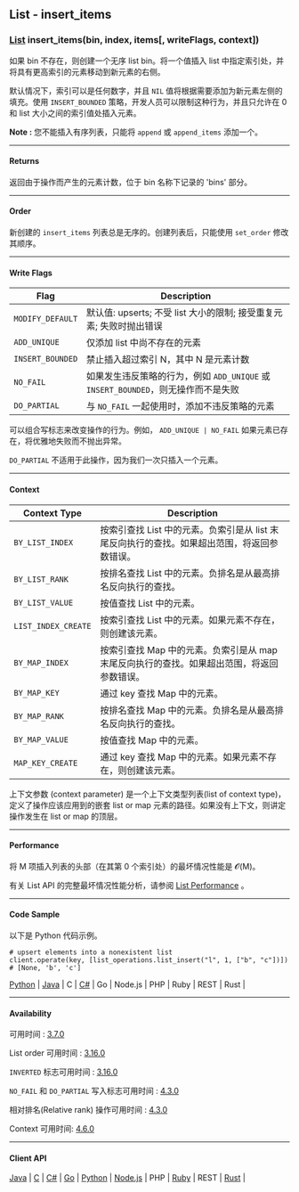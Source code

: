 ## List - insert_items

### [List](https://docs.aerospike.com/docs/guide/cdt-list-ops.html) insert_items(bin, index, items[, writeFlags, context])

如果 bin 不存在，则创建一个无序 list bin。将一个值插入 list 中指定索引处，并将具有更高索引的元素移动到新元素的右侧。

默认情况下，索引可以是任何数字，并且 `NIL` 值将根据需要添加为新元素左侧的填充。使用 `INSERT_BOUNDED` 策略，开发人员可以限制这种行为，并且只允许在 0 和 list 大小之间的索引值处插入元素。

**Note :** 您不能插入有序列表，只能将 `append` 或 `append_items` 添加一个。

---

#### Returns

返回由于操作而产生的元素计数，位于 bin 名称下记录的 'bins' 部分。

---

#### Order

新创建的 `insert_items` 列表总是无序的。创建列表后，只能使用 `set_order` 修改其顺序。

---

#### Write Flags

| Flag | Description |
| --- | --- |
| `MODIFY_DEFAULT` | 默认值: upserts; 不受 list 大小的限制; 接受重复元素; 失败时抛出错误 |
| `ADD_UNIQUE` | 仅添加 list 中尚不存在的元素 |
| `INSERT_BOUNDED` | 禁止插入超过索引 N，其中 N 是元素计数 |
| `NO_FAIL` | 如果发生违反策略的行为，例如 `ADD_UNIQUE` 或 `INSERT_BOUNDED`，则无操作而不是失败 |
| `DO_PARTIAL` | 与 `NO_FAIL` 一起使用时，添加不违反策略的元素 |

可以组合写标志来改变操作的行为。例如， `ADD_UNIQUE | NO_FAIL` 如果元素已存在，将优雅地失败而不抛出异常。

`DO_PARTIAL` 不适用于此操作，因为我们一次只插入一个元素。

---

#### Context

| Context Type | Description |
| --- | --- |
| `BY_LIST_INDEX` | 按索引查找 List 中的元素。负索引是从 list 末尾反向执行的查找。如果超出范围，将返回参数错误。 |
| `BY_LIST_RANK` | 按排名查找 List 中的元素。负排名是从最高排名反向执行的查找。 | 
| `BY_LIST_VALUE` | 按值查找 List 中的元素。 |
| `LIST_INDEX_CREATE` | 按索引查找 List 中的元素。如果元素不存在，则创建该元素。 |
| `BY_MAP_INDEX` | 按索引查找 Map 中的元素。负索引是从 map 末尾反向执行的查找。如果超出范围，将返回参数错误。 |
| `BY_MAP_KEY` | 通过 key 查找 Map 中的元素。 |
| `BY_MAP_RANK` | 按排名查找 Map 中的元素。负排名是从最高排名反向执行的查找。 |
| `BY_MAP_VALUE` | 按值查找 Map 中的元素。 |
| `MAP_KEY_CREATE` | 通过 key 查找 Map 中的元素。如果元素不存在，则创建该元素。 |

上下文参数 (context parameter) 是一个上下文类型列表(list of context type)，定义了操作应该应用到的嵌套 list or map 元素的路径。如果没有上下文，则讲定操作发生在 list or map 的顶层。

---

#### Performance

将 M 项插入列表的头部（在其第 0 个索引处）的最坏情况性能是 𝓞(M)。

有关 List API 的完整最坏情况性能分析，请参阅 [List Performance](https://docs.aerospike.com/docs/guide/cdt-list-performance.html) 。

---

#### Code Sample

以下是 Python 代码示例。

```
# upsert elements into a nonexistent list
client.operate(key, [list_operations.list_insert("l", 1, ["b", "c"])])
# [None, 'b', 'c']
```

[Python](https://github.com/aerospike-examples/aerospike-operations-examples/blob/master/python/list/insert_items.py) | [Java](https://github.com/aerospike/aerospike-client-java/blob/master/test/src/com/aerospike/test/sync/basic/TestOperateList.java) | C | [C#](https://github.com/aerospike/aerospike-client-csharp/blob/master/Framework/AerospikeTest/Sync/Basic/TestOperateList.cs) | Go | Node.js | PHP | Ruby | REST | Rust |


---

#### Availability

可用时间 : [3.7.0](https://www.aerospike.com/enterprise/download/server/notes.html#3.7.0.1)

List order 可用时间 : [3.16.0](https://www.aerospike.com/enterprise/download/server/notes.html#3.16.0.1)

`INVERTED` 标志可用时间 : [3.16.0](https://www.aerospike.com/enterprise/download/server/notes.html#3.16.0.1)

`NO_FAIL` 和 `DO_PARTIAL` 写入标志可用时间 : [4.3.0](https://www.aerospike.com/enterprise/download/server/notes.html#4.3.0.2)

相对排名(Relative rank) 操作可用时间 : [4.3.0](https://www.aerospike.com/enterprise/download/server/notes.html#4.3.0.2)

Context 可用时间: [4.6.0](https://www.aerospike.com/enterprise/download/server/notes.html#4.6.0.2)

---

#### Client API

[Java](https://www.aerospike.com/apidocs/java/com/aerospike/client/cdt/ListOperation.html#insertItems-com.aerospike.client.cdt.ListPolicy-java.lang.String-int-java.util.List-com.aerospike.client.cdt.CTX...-) | [C](https://www.aerospike.com/apidocs/c/df/d6c/group__list__operations.html#ga90b6a0aa7a7293f47fc3d493c44f290e) | [C#](https://www.aerospike.com/apidocs/csharp/html/M_Aerospike_Client_ListOperation_InsertItems.htm) | [Go](https://godoc.org/github.com/aerospike/aerospike-client-go#ListInsertOp) | [Python](https://aerospike-python-client.readthedocs.io/en/latest/aerospike_helpers.operations.html#aerospike_helpers.operations.list_operations.list_insert_items) | [Node.js](https://www.aerospike.com/apidocs/nodejs/module-aerospike_lists.html#.insertitems) | PHP | [Ruby](https://www.rubydoc.info/gems/aerospike/Aerospike/CDT/ListOperation#insert-class_method) | REST | [Rust](https://docs.rs/aerospike/latest/aerospike/operations/lists/fn.insert_items.html) |